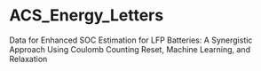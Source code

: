 # ACS_Energy_Letters
Data for Enhanced SOC Estimation for LFP Batteries: A Synergistic Approach Using Coulomb Counting Reset, Machine Learning, and Relaxation
